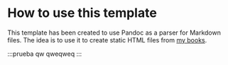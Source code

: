 # How to use this template

This template has been created to use Pandoc as a parser for Markdown files. The idea is to use it to create static HTML files from [my books](https://github.com/yuki/my-books).

:::prueba
qw qweqweq
:::
